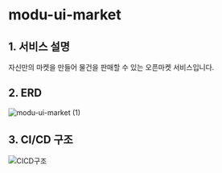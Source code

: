 # modu-ui-market

## 1. 서비스 설명
자신만의 마켓을 만들어 물건을 판매할 수 있는 오픈마켓 서비스입니다.

## 2. ERD
![modu-ui-market (1)](https://user-images.githubusercontent.com/19955465/215963967-cfdbb041-b121-4211-8138-d20bd72adb8a.png)

## 3. CI/CD 구조
![CICD구조](![CICD구조](https://github.com/f-lab-edu/modu-ui-market/assets/19955465/153d70af-3d31-4b6f-8b03-e8b993eecd69)
)
